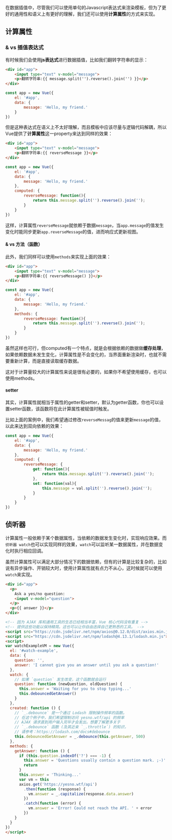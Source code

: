 在数据插值中，尽管我们可以使用单句的Javascript表达式来渲染模板，但为了更好的通用性和语义上有更好的理解，我们还可以使用**计算属性**的方式来实现。

## 计算属性

### & vs 插值表达式

有时候我们会使用**js表达式**进行数据插值，比如我们翻转字符串的显示：

```html
<div id="app">
	<input type="text" v-model="message">
    <p>翻转字符串:{{ message.split('').reverse().join('') }}</p>
</div>
```

```js
const app = new Vue({
    el: '#app',
    data: {
        message: 'Hello, my friend.'
    }
})
```

但是这种表达式在语义上不太好理解，而且模板中应该尽量与逻辑代码解耦，所以Vue提供了**计算属性**这一property来达到同样的效果：

```html
<div id="app">
	<input type="text" v-model="message">
    <p>翻转字符串:{{ reverseMessage }}</p>
</div>
```

```js
const app = new Vue({
    el: '#app',
    data: {
        message: 'Hello, my friend.'
    },
    computed: {
        reverseMessage: function(){
            return this.message.split('').reverse().join('');
        }
    }
})
```

这样，计算属性`reverseMessage`就依赖于数据`message`，当`app.message`的值发生变化时能同步更新`app.reverseMessage`的值，进而响应式更新视图。

#### & vs 方法（函数）

此外，我们同样可以使用`methods`来实现上面的效果：

```html
<div id="app">
	<input type="text" v-model="message">
    <p>翻转字符串:{{ reverseMessage() }}</p>
</div>
```

```js
const app = new Vue({
    el: '#app',
    data: {
        message: 'Hello, my friend.'
    },
    methods: {
        reverseMessage: function(){
            return this.message.split('').reverse().join('');
        }
    }
})
```

虽然这样也可行，但computed有一个特点，就是会根据依赖的数据做**缓存处理**，如果依赖数据未发生变化，计算属性是不会变化的，当界面重新渲染时，也就不需要重新计算，而是直接读取缓存数据。

这对于计算量较大的计算属性来说是很有必要的，如果你不希望使用缓存，也可以使用methods。

#### setter

其实，计算属性就相当于属性的getter和setter，默认为getter函数，你也可以设置setter函数，该函数将在此计算属性被赋值时触发。

比如上面的案例中，我们希望通过修改`reverseMessag`的值来更新`message`的值，以此来达到双向依赖的效果：

```js
const app = new Vue({
    el: '#app',
    data: {
        message: 'Hello, my friend.'
    },
    computed: {
        reverseMessage: {
            get: function(){
            	return this.message.split('').reverse().join('');
        	},
            set: function(val){
                this.message = val.split('').reverse().join('');
            }
        }
    }
})
```

## 侦听器

计算属性一般依赖于某个数据属性，当依赖的数据发生变化时，实现响应效果。而`侦听器 watch`也可以实现同样的效果，`watch`可以监听某一数据属性，并在数据变化时执行相应回调。

虽然计算属性可以满足大部分情况下的数据依赖，但有的计算是比较复杂的，比如说有异步操作、开销较大时，使用计算属性就有点力不从心，这时候就可以使用`watch`来实现。

```html
<div id="app">
  <p>
    Ask a yes/no question:
    <input v-model="question">
  </p>
  <p>{{ answer }}</p>
</div>
```

```html
<!-- 因为 AJAX 库和通用工具的生态已经相当丰富，Vue 核心代码没有重复 -->
<!-- 提供这些功能以保持精简。这也可以让你自由选择自己更熟悉的工具。 -->
<script src="https://cdn.jsdelivr.net/npm/axios@0.12.0/dist/axios.min.js"></script>
<script src="https://cdn.jsdelivr.net/npm/lodash@4.13.1/lodash.min.js"></script>
<script>
var watchExampleVM = new Vue({
  el: '#watch-example',
  data: {
    question: '',
    answer: 'I cannot give you an answer until you ask a question!'
  },
  watch: {
    // 如果 `question` 发生改变，这个函数就会运行
    question: function (newQuestion, oldQuestion) {
      this.answer = 'Waiting for you to stop typing...'
      this.debouncedGetAnswer()
    }
  },
  created: function () {
    // `_.debounce` 是一个通过 Lodash 限制操作频率的函数。
    // 在这个例子中，我们希望限制访问 yesno.wtf/api 的频率
    // AJAX 请求直到用户输入完毕才会发出。想要了解更多关于
    // `_.debounce` 函数 (及其近亲 `_.throttle`) 的知识，
    // 请参考：https://lodash.com/docs#debounce
    this.debouncedGetAnswer = _.debounce(this.getAnswer, 500)
  },
  methods: {
    getAnswer: function () {
      if (this.question.indexOf('?') === -1) {
        this.answer = 'Questions usually contain a question mark. ;-)'
        return
      }
      this.answer = 'Thinking...'
      var vm = this
      axios.get('https://yesno.wtf/api')
        .then(function (response) {
          vm.answer = _.capitalize(response.data.answer)
        })
        .catch(function (error) {
          vm.answer = 'Error! Could not reach the API. ' + error
        })
    }
  }
})
</script>
```



